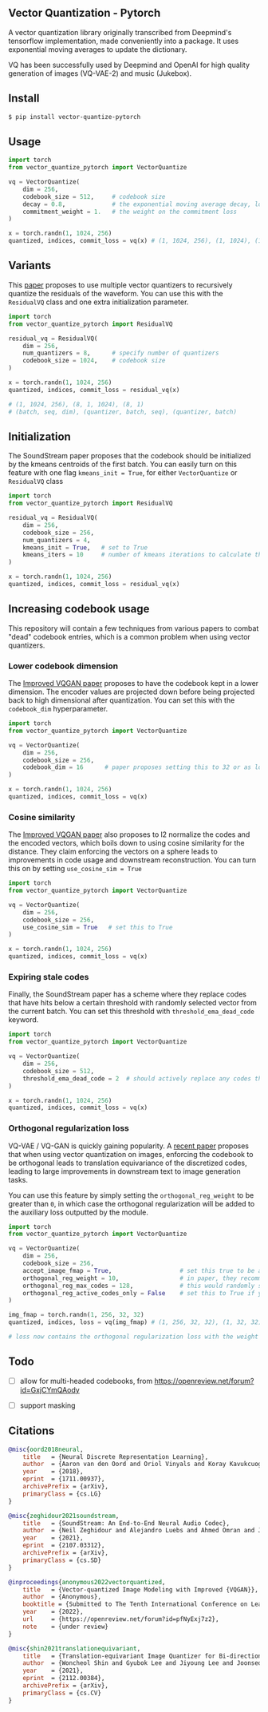 ## Vector Quantization - Pytorch

A vector quantization library originally transcribed from Deepmind's tensorflow implementation, made conveniently into a package. It uses exponential moving averages to update the dictionary.

VQ has been successfully used by Deepmind and OpenAI for high quality generation of images (VQ-VAE-2) and music (Jukebox).

## Install

```bash
$ pip install vector-quantize-pytorch
```

## Usage

```python
import torch
from vector_quantize_pytorch import VectorQuantize

vq = VectorQuantize(
    dim = 256,
    codebook_size = 512,     # codebook size
    decay = 0.8,             # the exponential moving average decay, lower means the dictionary will change faster
    commitment_weight = 1.   # the weight on the commitment loss
)

x = torch.randn(1, 1024, 256)
quantized, indices, commit_loss = vq(x) # (1, 1024, 256), (1, 1024), (1)
```

## Variants

This <a href="https://arxiv.org/abs/2107.03312">paper</a> proposes to use multiple vector quantizers to recursively quantize the residuals of the waveform. You can use this with the `ResidualVQ` class and one extra initialization parameter.

```python
import torch
from vector_quantize_pytorch import ResidualVQ

residual_vq = ResidualVQ(
    dim = 256,
    num_quantizers = 8,      # specify number of quantizers
    codebook_size = 1024,    # codebook size
)

x = torch.randn(1, 1024, 256)
quantized, indices, commit_loss = residual_vq(x)

# (1, 1024, 256), (8, 1, 1024), (8, 1)
# (batch, seq, dim), (quantizer, batch, seq), (quantizer, batch)
```

## Initialization

The SoundStream paper proposes that the codebook should be initialized by the kmeans centroids of the first batch. You can easily turn on this feature with one flag `kmeans_init = True`, for either `VectorQuantize` or `ResidualVQ` class

```python
import torch
from vector_quantize_pytorch import ResidualVQ

residual_vq = ResidualVQ(
    dim = 256,
    codebook_size = 256,
    num_quantizers = 4,
    kmeans_init = True,   # set to True
    kmeans_iters = 10     # number of kmeans iterations to calculate the centroids for the codebook on init
)

x = torch.randn(1, 1024, 256)
quantized, indices, commit_loss = residual_vq(x)
```

## Increasing codebook usage

This repository will contain a few techniques from various papers to combat "dead" codebook entries, which is a common problem when using vector quantizers.

### Lower codebook dimension

The <a href="https://openreview.net/forum?id=pfNyExj7z2">Improved VQGAN paper</a> proposes to have the codebook kept in a lower dimension. The encoder values are projected down before being projected back to high dimensional after quantization. You can set this with the `codebook_dim` hyperparameter.

```python
import torch
from vector_quantize_pytorch import VectorQuantize

vq = VectorQuantize(
    dim = 256,
    codebook_size = 256,
    codebook_dim = 16      # paper proposes setting this to 32 or as low as 8 to increase codebook usage
)

x = torch.randn(1, 1024, 256)
quantized, indices, commit_loss = vq(x)
```

### Cosine similarity

The <a href="https://openreview.net/forum?id=pfNyExj7z2">Improved VQGAN paper</a> also proposes to l2 normalize the codes and the encoded vectors, which boils down to using cosine similarity for the distance. They claim enforcing the vectors on a sphere leads to improvements in code usage and downstream reconstruction. You can turn this on by setting `use_cosine_sim = True`

```python
import torch
from vector_quantize_pytorch import VectorQuantize

vq = VectorQuantize(
    dim = 256,
    codebook_size = 256,
    use_cosine_sim = True   # set this to True
)

x = torch.randn(1, 1024, 256)
quantized, indices, commit_loss = vq(x)
```

### Expiring stale codes

Finally, the SoundStream paper has a scheme where they replace codes that have hits below a certain threshold with randomly selected vector from the current batch. You can set this threshold with `threshold_ema_dead_code` keyword.

```python
import torch
from vector_quantize_pytorch import VectorQuantize

vq = VectorQuantize(
    dim = 256,
    codebook_size = 512,
    threshold_ema_dead_code = 2  # should actively replace any codes that have an exponential moving average cluster size less than 2
)

x = torch.randn(1, 1024, 256)
quantized, indices, commit_loss = vq(x)
```

### Orthogonal regularization loss

VQ-VAE / VQ-GAN is quickly gaining popularity. A <a href="https://arxiv.org/abs/2112.00384">recent paper</a> proposes that when using vector quantization on images, enforcing the codebook to be orthogonal leads to translation equivariance of the discretized codes, leading to large improvements in downstream text to image generation tasks.

You can use this feature by simply setting the `orthogonal_reg_weight` to be greater than `0`, in which case the orthogonal regularization will be added to the auxiliary loss outputted by the module.

```python
import torch
from vector_quantize_pytorch import VectorQuantize

vq = VectorQuantize(
    dim = 256,
    codebook_size = 256,
    accept_image_fmap = True,                   # set this true to be able to pass in an image feature map
    orthogonal_reg_weight = 10,                 # in paper, they recommended a value of 10
    orthogonal_reg_max_codes = 128,             # this would randomly sample from the codebook for the orthogonal regularization loss, for limiting memory usage
    orthogonal_reg_active_codes_only = False    # set this to True if you have a very large codebook, and would only like to enforce the loss on the activated codes per batch
)

img_fmap = torch.randn(1, 256, 32, 32)
quantized, indices, loss = vq(img_fmap) # (1, 256, 32, 32), (1, 32, 32), (1,)

# loss now contains the orthogonal regularization loss with the weight as assigned
```

## Todo

- [ ] allow for multi-headed codebooks, from https://openreview.net/forum?id=GxjCYmQAody
- [ ] support masking


## Citations

```bibtex
@misc{oord2018neural,
    title   = {Neural Discrete Representation Learning},
    author  = {Aaron van den Oord and Oriol Vinyals and Koray Kavukcuoglu},
    year    = {2018},
    eprint  = {1711.00937},
    archivePrefix = {arXiv},
    primaryClass = {cs.LG}
}
```

```bibtex
@misc{zeghidour2021soundstream,
    title   = {SoundStream: An End-to-End Neural Audio Codec},
    author  = {Neil Zeghidour and Alejandro Luebs and Ahmed Omran and Jan Skoglund and Marco Tagliasacchi},
    year    = {2021},
    eprint  = {2107.03312},
    archivePrefix = {arXiv},
    primaryClass = {cs.SD}
}
```

```bibtex
@inproceedings{anonymous2022vectorquantized,
    title   = {Vector-quantized Image Modeling with Improved {VQGAN}},
    author  = {Anonymous},
    booktitle = {Submitted to The Tenth International Conference on Learning Representations },
    year    = {2022},
    url     = {https://openreview.net/forum?id=pfNyExj7z2},
    note    = {under review}
}
```

```bibtex
@misc{shin2021translationequivariant,
    title   = {Translation-equivariant Image Quantizer for Bi-directional Image-Text Generation}, 
    author  = {Woncheol Shin and Gyubok Lee and Jiyoung Lee and Joonseok Lee and Edward Choi},
    year    = {2021},
    eprint  = {2112.00384},
    archivePrefix = {arXiv},
    primaryClass = {cs.CV}
}
```
